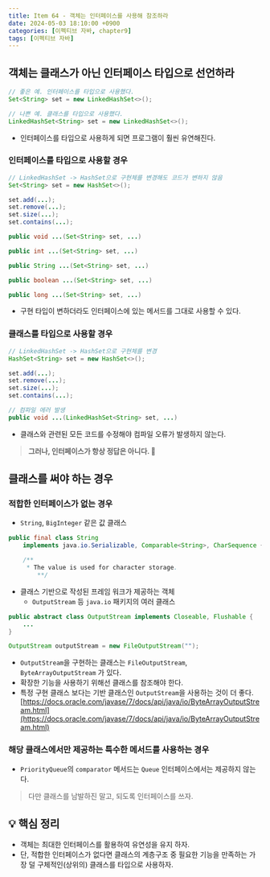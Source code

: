 ```yaml
---
title: Item 64 - 객체는 인터페이스를 사용해 참조하라
date: 2024-05-03 18:10:00 +0900
categories: [이펙티브 자바, chapter9]
tags: [이펙티브 자바]
---
```

## **객체는 클래스가 아닌 인터페이스 타입으로 선언하라**

```java
// 좋은 예. 인터페이스를 타입으로 사용했다.
Set<String> set = new LinkedHashSet<>();

// 나쁜 예. 클래스를 타입으로 사용했다.
LinkedHashSet<String> set = new LinkedHashSet<>();
```

- 인터페이스를 타입으로 사용하게 되면 프로그램이 훨씬 유연해진다.

### **인터페이스를 타입으로 사용할 경우**

```java
// LinkedHashSet -> HashSet으로 구현체를 변경해도 코드가 변하지 않음
Set<String> set = new HashSet<>();

set.add(...);
set.remove(...);
set.size(...);
set.contains(...);

public void ...(Set<String> set, ...)

public int ...(Set<String> set, ...)

public String ...(Set<String> set, ...)

public boolean ...(Set<String> set, ...)

public long ...(Set<String> set, ...)
```

- 구현 타입이 변하더라도 인터페이스에 있는 메서드를 그대로 사용할 수 있다.

### **클래스를 타입으로 사용할 경우**

```java
// LinkedHashSet -> HashSet으로 구현체를 변경
HashSet<String> set = new HashSet<>();

set.add(...);
set.remove(...);
set.size(...);
set.contains(...);

// 컴파일 에러 발생
public void ...(LinkedHashSet<String> set, ...)
```

- 클래스와 관련된 모든 코드를 수정해야 컴파일 오류가 발생하지 않는다.

> **그러나, 인터페이스가 항상 정답은 아니다. 🙅**

## **클래스를 써야 하는 경우**

### **적합한 인터페이스가 없는 경우**

- `String`, `BigInteger` 같은 값 클래스

```java
public final class String
    implements java.io.Serializable, Comparable<String>, CharSequence {

    /**
     * The value is used for character storage.
		**/
```

- 클래스 기반으로 작성된 프레임 워크가 제공하는 객체
  - `OutputStream` 등 `java.io` 패키지의 여러 클래스

```java
public abstract class OutputStream implements Closeable, Flushable {
    ...
}

OutputStream outputStream = new FileOutputStream("");
```

- `OutputStream`을 구현하는 클래스는 `FileOutputStream`, `ByteArrayOutputStream` 가 있다.
- 확장한 기능을 사용하기 위해선 클래스를 참조해야 한다.
- 특정 구현 클래스 보다는 기반 클래스인 `OutputStream`을 사용하는 것이 더 좋다.
[https://docs.oracle.com/javase/7/docs/api/java/io/ByteArrayOutputStream.html](https://docs.oracle.com/javase/7/docs/api/java/io/ByteArrayOutputStream.html)


### **해당 클래스에서만 제공하는 특수한 메서드를 사용하는 경우**

- `PriorityQueue`의 `comparator` 메서드는 `Queue` 인터페이스에서는 제공하지 않는다.

> 다만 클래스를 남발하진 말고, 되도록 인터페이스를 쓰자.


## **💡 핵심 정리**
- 객체는 최대한 인터페이스를 활용하여 유연성을 유지 하자.
- 단, 적합한 인터페이스가 없다면 클래스의 계층구조 중 필요한 기능을 만족하는 가장 덜 구체적인(상위의) 클래스를 타입으로 사용하자.
